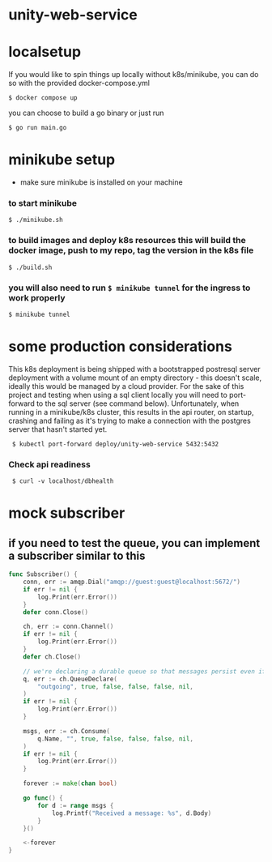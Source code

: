 # unity-web-service

# localsetup
If you would like to spin things up locally without k8s/minikube, you can do so with the provided docker-compose.yml
```
$ docker compose up
```
you can choose to build a go binary or just run 
```
$ go run main.go
```

# minikube setup
- make sure minikube is installed on your machine
### to start minikube
```
$ ./minikube.sh
```

### to build images and deploy k8s resources this will build the docker image, push to my repo, tag the version in the k8s file
```
$ ./build.sh
```

### you will also need to run `$ minikube tunnel` for the ingress to work properly
```
$ minikube tunnel
```
# some production considerations
This k8s deployment is being shipped with a bootstrapped postresql server deployment with a volume mount of an empty directory - this doesn't scale, ideally this would be managed by a cloud provider. For the sake of this project and testing when using a sql client locally you will need to port-forward to the sql server (see command below). Unfortunately, when running in a minikube/k8s cluster, this results in the api router, on startup, crashing and failing as it's trying to make a connection with the postgres server that hasn't started yet.
```
 $ kubectl port-forward deploy/unity-web-service 5432:5432
```

### Check api readiness
```
 $ curl -v localhost/dbhealth
```

# mock subscriber
## if you need to test the queue, you can implement a subscriber similar to this

```go
func Subscriber() {
	conn, err := amqp.Dial("amqp://guest:guest@localhost:5672/")
	if err != nil {
		log.Print(err.Error())
	}
	defer conn.Close()

	ch, err := conn.Channel()
	if err != nil {
		log.Print(err.Error())
	}
	defer ch.Close()

	// we're declaring a durable queue so that messages persist even if subscribers aren't listening
	q, err := ch.QueueDeclare(
		"outgoing", true, false, false, false, nil,
	)
	if err != nil {
		log.Print(err.Error())
	}

	msgs, err := ch.Consume(
		q.Name, "", true, false, false, false, nil,
	)
	if err != nil {
		log.Print(err.Error())
	}

	forever := make(chan bool)

	go func() {
		for d := range msgs {
			log.Printf("Received a message: %s", d.Body)
		}
	}()

	<-forever
}
```